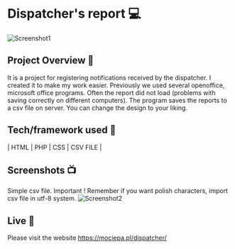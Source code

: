 # Dispatcher's report 💻
![Screenshot1](https://i.ibb.co/Ttmqvgc/screen-main-windows.jpg)

## Project Overview 🎉
It is a project for registering notifications received by the dispatcher. I created it to make my work easier. Previously we used several openoffice, microsoft office programs. Often the report did not load (problems with saving correctly on different computers). The program saves the reports to a csv file on server.
You can change the design to your liking.

## Tech/framework used 🔧

| HTML | PHP | CSS | CSV FILE |


## Screenshots 📺
Simple csv file. 
Important ! Remember if you want polish characters, import csv file in utf-8 system.
![Screenshot2](https://i.ibb.co/x787Zfh/simple-csv-screen.jpg)

## Live 📍
Please visit the website
https://mociepa.pl/dispatcher/
